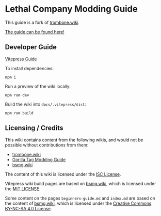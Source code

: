 # Lethal Company Modding Guide

This guide is a fork of [trombone.wiki](https://trombone.wiki).

[The guide can be found here!](https://lethal.wiki)

## Developer Guide

[Vitepress Guide](https://vitepress.dev/guide/getting-started)

To install dependencies:
```
npm i
```

Run a preview of the wiki locally:
```
npm run dev
```

Build the wiki into `docs/.vitepress/dist`:
```
npm run build
```

## Licensing / Credits

This wiki contains content from the following wikis, and would not be possible without contributions from them:
- [trombone.wiki](https://github.com/tc-mods/TromboneChampModdingWiki)
- [Gorilla Tag Modding Guide](https://github.com/burritosoftware/GorillaTag-Modding-Guide)
- [bsmg.wiki](https://github.com/bsmg/wiki)

The content of this wiki is licensed under the [ISC License](https://github.com/LethalCompany/ModdingWiki/blob/master/LICENSE.md).

Vitepress wiki build pages are based on [bsmg.wiki](https://bsmg.wiki), which is licensed under the [MIT LICENSE](https://github.com/bsmg/wiki/blob/master/LICENSE).

Some content on the pages `beginners-guide.md` and `index.md` are based on the content of [bsmg.wiki](https://bsmg.wiki), which is licensed under the [Creative Commons BY-NC-SA 4.0 License](https://github.com/bsmg/wiki/blob/master/wiki/LICENSE).

